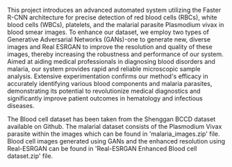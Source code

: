 This project introduces an advanced automated system utilizing the Faster R-CNN architecture for precise detection of red blood cells (RBCs), white blood cells (WBCs), platelets, and the malarial parasite Plasmodium vivax in blood smear images. To enhance our dataset, we employ two types of Generative Adversarial Networks (GANs)-one to generate new, diverse images and Real ESRGAN to improve the resolution and quality of these images, thereby increasing the robustness and performance of our system. Aimed at aiding medical professionals in diagnosing blood disorders and malaria, our system provides rapid and reliable microscopic sample analysis. Extensive experimentation confirms our method's efficacy in accurately identifying various blood components and malaria parasites, demonstrating its potential to revolutionize medical diagnostics and significantly improve patient outcomes in hematology and infectious diseases.

The Blood cell dataset has been taken from the Shenggan BCCD dataset available on Github. The malarial dataset consists of the Plasmodium Vivax parasite within the images which can be found in 'malaria_images.zip' file. Blood cell images generated using GANs and the enhanced resolution using Real-ESRGAN can be found in 'Real-ESRGAN Enhanced Blood cell dataset.zip' file.

